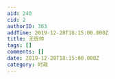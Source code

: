 ```yaml
---
aid: 240
cid: 2
authorID: 363
addTime: 2019-12-28T18:15:00.000Z
title: 无很帅
tags: []
comments: []
date: 2019-12-28T18:15:00.000Z
category: 时政
---
```




